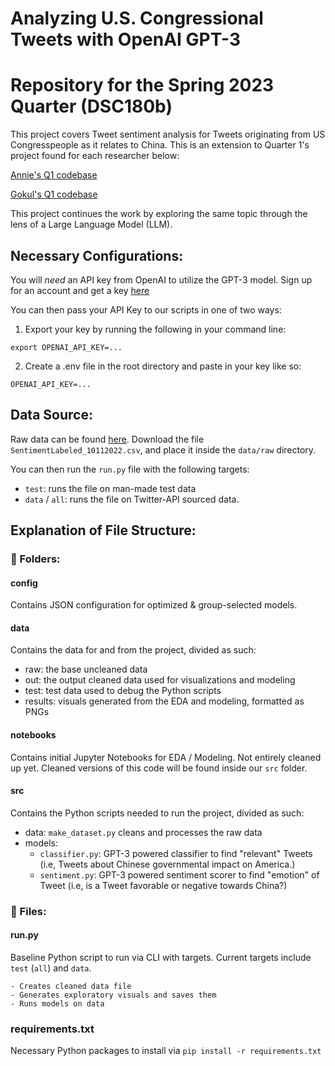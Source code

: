 # Analyzing U.S. Congressional Tweets with OpenAI GPT-3

# Repository for the Spring 2023 Quarter (DSC180b)

This project covers Tweet sentiment analysis for Tweets originating from US Congresspeople as it relates to China.
This is an extension to Quarter 1's project found for each researcher below:

[Annie's Q1 codebase](https://github.com/AnnieeeeeF/DSC180A_Project1)

[Gokul's Q1 codebase](https://github.com/gprasad125/dsc180a_project)

This project continues the work by exploring the same topic through the lens of a Large Language Model (LLM). 

## Necessary Configurations:

You will *need* an API key from OpenAI to utilize the GPT-3 model.
Sign up for an account and get a key [here](https://openai.com/api/)

You can then pass your API Key to our scripts in one of two ways:

1. Export your key by running the following in your command line:

`export OPENAI_API_KEY=...`

2. Create a .env file in the root directory and paste in your key like so:

`OPENAI_API_KEY=...`

## Data Source:

Raw data can be found [here](https://drive.google.com/drive/u/1/folders/1VSYdGh12UNVNhfxbSeHRdANvHr5xF8Ea). 
Download the file `SentimentLabeled_10112022.csv`, and place it inside the `data/raw` directory. 

You can then run the `run.py` file with the following targets:
- `test`: runs the file on man-made test data
- `data` / `all`: runs the file on Twitter-API sourced data.

## Explanation of File Structure:

### 📁 Folders:

#### config
Contains JSON configuration for optimized & group-selected models. 

#### data
Contains the data for and from the project, divided as such:
- raw: the base uncleaned data
- out: the output cleaned data used for visualizations and modeling
- test: test data used to debug the Python scripts
- results: visuals generated from the EDA and modeling, formatted as PNGs

#### notebooks
Contains initial Jupyter Notebooks for EDA / Modeling.
Not entirely cleaned up yet. Cleaned versions of this code will be found inside our `src` folder.

#### src
Contains the Python scripts needed to run the project, divided as such:
- data: `make_dataset.py` cleans and processes the raw data
- models: 
    - `classifier.py`: GPT-3 powered classifier to find "relevant" Tweets (i.e, Tweets about Chinese governmental impact on America.)
    - `sentiment.py`: GPT-3 powered sentiment scorer to find "emotion" of Tweet (i.e, is a Tweet favorable or negative towards China?)

### 📜 Files:

#### run.py
Baseline Python script to run via CLI with targets.
Current targets include `test` (`all`) and `data`. 

    - Creates cleaned data file
    - Generates exploratory visuals and saves them
    - Runs models on data

### requirements.txt
Necessary Python packages to install via `pip install -r requirements.txt`


